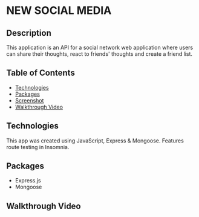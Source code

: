 # NEW SOCIAL MEDIA

## Description
​This application is an API for a social network web application where users can share their thoughts, react to friends' thoughts and create a friend list.
​
## Table of Contents
* [Technologies](#technologies)
* [Packages](#packages)
* [Screenshot](#screenshots)
* [Walkthrough Video](#walkthrough)

<a name="technologies"></a>
## Technologies
This app was created using JavaScript, Express & Mongoose. Features route testing in Insomnia.

<a name="packages"></a>
## Packages
* Express.js
* Mongoose

<a name ="walkthrough"></a>
## Walkthrough Video
